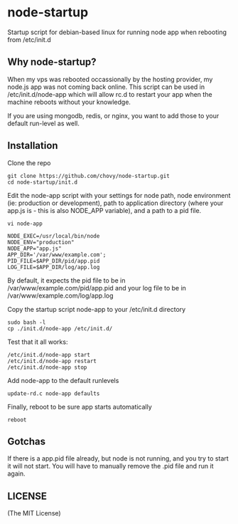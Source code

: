 node-startup
============

Startup script for debian-based linux for running node app when rebooting from /etc/init.d

Why node-startup?
----

When my vps was rebooted occassionally by the hosting provider, my node.js app was not coming back online. This script can be used in /etc/init.d/node-app which will allow rc.d to restart your app when the machine reboots without your knowledge.

If you are using mongodb, redis, or nginx, you want to add those to your default run-level as well.

Installation
----

Clone the repo

	git clone https://github.com/chovy/node-startup.git
	cd node-startup/init.d

Edit the node-app script with your settings for node path, node environment (ie: production or development), path to application directory (where your app.js is - this is also NODE_APP variable), and a path to a pid file.

	vi node-app

	NODE_EXEC=/usr/local/bin/node
	NODE_ENV="production"
	NODE_APP="app.js"
	APP_DIR='/var/www/example.com';
	PID_FILE=$APP_DIR/pid/app.pid
	LOG_FILE=$APP_DIR/log/app.log

By default, it expects the pid file to be in /var/www/example.com/pid/app.pid and your log file to be in /var/www/example.com/log/app.log
	
Copy the startup script node-app to your /etc/init.d directory

	sudo bash -l
	cp ./init.d/node-app /etc/init.d/


Test that it all works:

	/etc/init.d/node-app start
	/etc/init.d/node-app restart
	/etc/init.d/node-app stop

Add node-app to the default runlevels

	update-rd.c node-app defaults

Finally, reboot to be sure app starts automatically

	reboot

Gotchas
----

If there is a app.pid file already, but node is not running, and you try to start it will not start. You will have to manually remove the .pid file and run it again.

LICENSE
----

(The MIT License)

